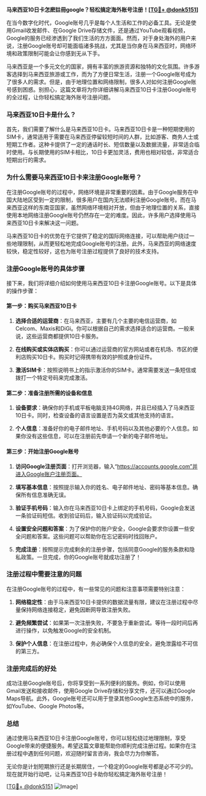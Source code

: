**马来西亚10日卡怎麽註冊google？轻松搞定海外账号注册！[[TG💪+ @donk5151](https://t.me/s/donk5151)]**

在当今数字化时代，Google账号几乎是每个人生活和工作的必备工具。无论是使用Gmail收发邮件、在Google Drive存储文件，还是通过YouTube观看视频，Google的服务已经渗透到了我们生活的方方面面。然而，对于身处海外的用户来说，注册Google账号却可能面临诸多挑战，尤其是当你身在马来西亚时，网络环境和政策限制可能会让你感到无从下手。

马来西亚是一个多元文化的国家，拥有丰富的旅游资源和独特的文化氛围。许多游客选择到马来西亚旅游或工作，而为了方便日常生活，注册一个Google账号成为了很多人的需求。但是，由于地理位置和网络限制，很多人对如何注册Google账号感到困惑。别担心，这篇文章将为你详细讲解马来西亚10日卡注册Google账号的全过程，让你轻松搞定海外账号注册问题。

### **马来西亚10日卡是什么？**

首先，我们需要了解什么是马来西亚10日卡。马来西亚10日卡是一种短期使用的SIM卡，通常适用于需要在马来西亚停留较短时间的人群，比如游客、商务人士或短期工作者。这种卡提供了一定的通话时长、短信数量以及数据流量，非常适合临时使用。与长期使用的SIM卡相比，10日卡更加灵活，费用也相对较低，非常适合短期出行的需求。

### **为什么需要马来西亚10日卡来注册Google账号？**

在注册Google账号的过程中，网络环境是非常重要的因素。由于Google服务在中国大陆地区受到一定的限制，很多用户在国内无法顺利注册Google账号。而在马来西亚这样的东南亚国家，虽然网络环境相对开放，但由于地理位置的关系，直接使用本地网络注册Google账号仍然存在一定的难度。因此，许多用户选择使用马来西亚10日卡来解决这一问题。

马来西亚10日卡的优势在于它提供了稳定的国际网络连接，可以帮助用户绕过一些地理限制，从而更轻松地完成Google账号的注册。此外，马来西亚的网络速度较快，稳定性较好，这也为账号注册过程提供了良好的技术支持。

### **注册Google账号的具体步骤**

接下来，我们将详细介绍如何使用马来西亚10日卡注册Google账号。以下是具体的操作步骤：

#### **第一步：购买马来西亚10日卡**

1. **选择合适的运营商**：在马来西亚，主要有几个主要的电信运营商，如Celcom、Maxis和DiGi。你可以根据自己的需求选择适合的运营商。一般来说，这些运营商都提供10日卡服务。
   
2. **在线购买或实体店购买**：你可以通过运营商的官方网站或者在机场、市区的便利店购买10日卡。购买时记得携带有效的护照或身份证件。

3. **激活SIM卡**：按照说明书上的指示激活你的SIM卡。通常需要发送一条短信或拨打一个特定号码来完成激活。

#### **第二步：准备注册所需的设备和信息**

1. **设备要求**：确保你的手机或平板电脑支持4G网络，并且已经插入了马来西亚10日卡。同时，检查设备的语言设置是否为英文或其他支持的语言。

2. **个人信息**：准备好你的电子邮件地址、手机号码以及其他必要的个人信息。如果你没有这些信息，可以在注册前先申请一个新的电子邮件地址。

#### **第三步：开始注册Google账号**

1. **访问Google注册页面**：打开浏览器，输入“https://accounts.google.com”并进入Google账户注册页面。

2. **填写基本信息**：按照提示输入你的姓名、电子邮件地址、密码等基本信息。确保所有信息准确无误。

3. **验证手机号码**：输入你在马来西亚10日卡上绑定的手机号码，Google会发送一条验证码短信。收到验证码后，输入验证码以完成验证。

4. **设置安全问题和答案**：为了保护你的账户安全，Google会要求你设置一些安全问题和答案。这些问题可以帮助你在忘记密码时找回账户。

5. **完成注册**：按照提示完成剩余的注册步骤，包括同意Google的服务条款和隐私政策。一旦完成，你的Google账号就成功注册了！

### **注册过程中需要注意的问题**

在注册Google账号的过程中，有一些常见的问题和注意事项需要特别注意：

1. **网络稳定性**：由于马来西亚10日卡提供的数据流量有限，建议在注册过程中尽量保持网络连接稳定，避免因断网导致注册失败。

2. **避免频繁尝试**：如果第一次注册失败，不要急于重新尝试。等待一段时间后再进行操作，以免触发Google的安全机制。

3. **保护个人信息**：在注册过程中，务必确保个人信息的安全，避免泄露给不可信的第三方。

### **注册完成后的好处**

成功注册Google账号后，你将享受到一系列便利的服务。例如，你可以使用Gmail发送和接收邮件，使用Google Drive存储和分享文件，还可以通过Google Maps导航。此外，Google账号还可以用于登录其他Google生态系统中的服务，如YouTube、Google Photos等。

### **总结**

通过使用马来西亚10日卡注册Google账号，你可以轻松绕过地理限制，享受Google带来的便捷服务。希望这篇文章能帮助你顺利完成注册过程。如果你在注册过程中遇到任何问题，欢迎随时留言咨询，我会尽力为你解答。

无论你是计划短期旅行还是长期居住，一个稳定的Google账号都是必不可少的。现在就开始行动吧，让马来西亚10日卡助你轻松搞定海外账号注册！

[[TG💪+ @donk5151](https://t.me/s/donk5151) ![Image](https://i.postimg.cc/rwNCRYN7/Snipaste-2025-04-30-17-27-05.png)]